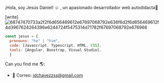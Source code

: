  ¡Hola, soy Jesús Daniel! ☺ , un apasionado desarrollador web autodidacta🚀
 
 
 [write] ![68747470733a2f2f6d656469612e67697068792e636f6d2f6d656469612f4d3967624264396e6244724f5475314d71782f67697068792e676966](https://user-images.githubusercontent.com/67086360/103188116-901fca80-489d-11eb-9845-2986cb518a85.gif)
```js
const jesus = {
  pronouns: "he" | "him",
  code: [Javascript, Typescript, HTML, CSS], 
  tools: [Angular, Boostrap, Visual Studio],
  }
```
Can you find me 🌎:
- 📩 Correo: jdchavezzss@gmail.com

<!--
**JesusJs/JesusJs** is a ✨ _special_ ✨ repository because its `README.md` (this file) appears on your GitHub profile.

Here are some ideas to get you started:

- 🔭 I’m currently working on ...
- 🌱 I’m currently learning ...
- 👯 I’m looking to collaborate on ...
- 🤔 I’m looking for help with ...
- 💬 Ask me about ...
- 📫 How to reach me: ...
- 😄 Pronouns: ...
- ⚡ Fun fact: ...
-->
